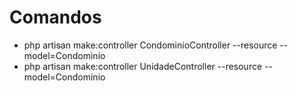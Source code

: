 # Comandos

- php artisan make:controller CondominioController --resource --model=Condominio
- php artisan make:controller UnidadeController --resource --model=Condominio
